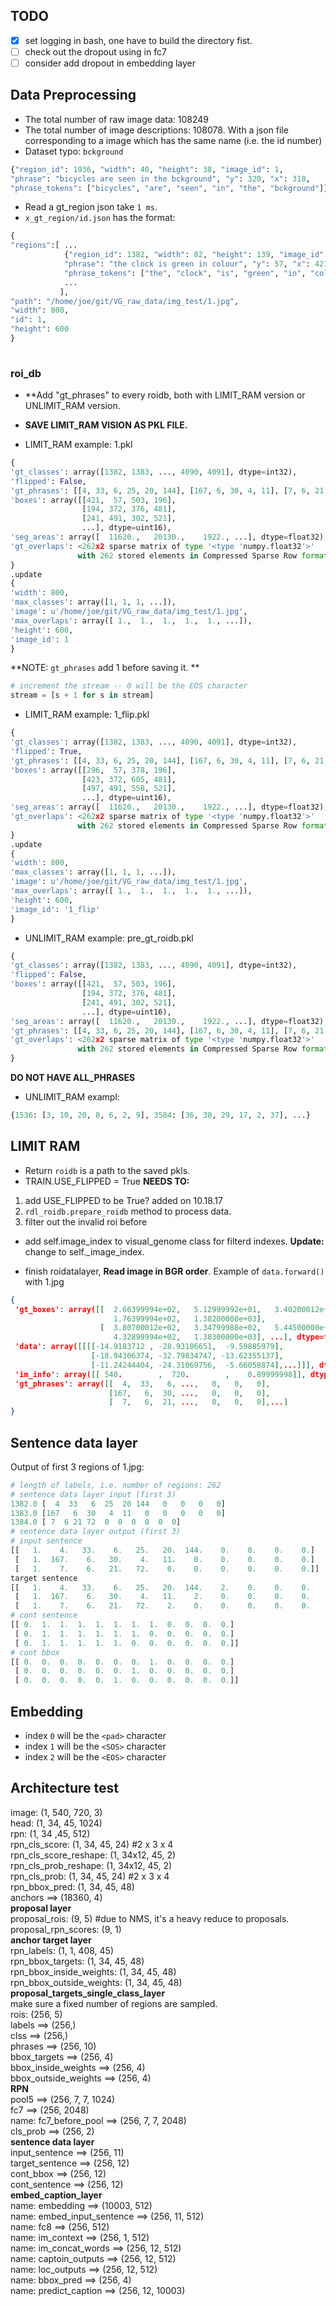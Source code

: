 ## TODO

- [x] set logging in bash, one have to build the directory fist.
- [ ] check out the dropout using in fc7
- [ ] consider add dropout in embedding layer

## Data Preprocessing

* The total number of raw image data: 108249
* The total number of image descriptions: 108078. With a json file corresponding to a image which has the same name
(i.e. the id number)  
* Dataset typo: `bckground`

```python
{"region_id": 1936, "width": 40, "height": 38, "image_id": 1, 
"phrase": "bicycles are seen in the bckground", "y": 320, "x": 318, 
"phrase_tokens": ["bicycles", "are", "seen", "in", "the", "bckground"]}
```
* Read a gt_region json take `1 ms`.
* `x_gt_region/id.json` has the format:

```python
{
"regions":[ ... 
            {"region_id": 1382, "width": 82, "height": 139, "image_id": 1, 
            "phrase": "the clock is green in colour", "y": 57, "x": 421, 
            "phrase_tokens": ["the", "clock", "is", "green", "in", "colour"]},
            ... 
           ],
"path": "/home/joe/git/VG_raw_data/img_test/1.jpg", 
"width": 800, 
"id": 1, 
"height": 600
}
           
```

### roi_db

* **Add "gt_phrases" to every roidb, both with LIMIT_RAM version or UNLIMIT_RAM version.
* **SAVE LIMIT_RAM VISION AS PKL FILE.**

* LIMIT_RAM example: 1.pkl

```python
{
'gt_classes': array([1382, 1383, ..., 4090, 4091], dtype=int32), 
'flipped': False, 
'gt_phrases': [[4, 33, 6, 25, 20, 144], [167, 6, 30, 4, 11], [7, 6, 21, 72],...],
'boxes': array([[421,  57, 503, 196],
                [194, 372, 376, 481],
                [241, 491, 302, 521],
                ...], dtype=uint16),
'seg_areas': array([  11620.,   20130.,    1922., ...], dtype=float32), 
'gt_overlaps': <262x2 sparse matrix of type '<type 'numpy.float32'>'
               with 262 stored elements in Compressed Sparse Row format>}
}
.update
{
'width': 800, 
'max_classes': array([1, 1, 1, ...]),
'image': u'/home/joe/git/VG_raw_data/img_test/1.jpg', 
'max_overlaps': array([ 1.,  1.,  1.,  1.,  1., ...]),
'height': 600, 
'image_id': 1
}
```

**NOTE: `gt_phrases` add 1 before saving it. ** 
```python
# increment the stream -- 0 will be the EOS character
stream = [s + 1 for s in stream]
```

* LIMIT_RAM example: 1_flip.pkl

```python
{
'gt_classes': array([1382, 1383, ..., 4090, 4091], dtype=int32), 
'flipped': True, 
'gt_phrases': [[4, 33, 6, 25, 20, 144], [167, 6, 30, 4, 11], [7, 6, 21, 72],...],
'boxes': array([[296,  57, 378, 196],
                [423, 372, 605, 481],
                [497, 491, 558, 521],
                ...], dtype=uint16),
'seg_areas': array([  11620.,   20130.,    1922., ...], dtype=float32), 
'gt_overlaps': <262x2 sparse matrix of type '<type 'numpy.float32'>'
               with 262 stored elements in Compressed Sparse Row format>}
}
.update
{
'width': 800, 
'max_classes': array([1, 1, 1, ...]),
'image': u'/home/joe/git/VG_raw_data/img_test/1.jpg', 
'max_overlaps': array([ 1.,  1.,  1.,  1.,  1., ...]),
'height': 600, 
'image_id': '1_flip'
}
```

* UNLIMIT_RAM example: pre_gt_roidb.pkl

```python
{
'gt_classes': array([1382, 1383, ..., 4090, 4091], dtype=int32), 
'flipped': False, 
'boxes': array([[421,  57, 503, 196],
                [194, 372, 376, 481],
                [241, 491, 302, 521],
                ...], dtype=uint16),
'seg_areas': array([  11620.,   20130.,    1922., ...], dtype=float32), 
'gt_phrases': [[4, 33, 6, 25, 20, 144], [167, 6, 30, 4, 11], [7, 6, 21, 72],...],
'gt_overlaps': <262x2 sparse matrix of type '<type 'numpy.float32'>'
               with 262 stored elements in Compressed Sparse Row format>}
}
```

**DO NOT HAVE ALL_PHRASES**
* UNLIMIT_RAM exampl: 

```python
{1536: [3, 10, 20, 8, 6, 2, 9], 3584: [36, 38, 29, 17, 2, 37], ...}
```

## LIMIT RAM

* Return `roidb` is a path to the saved pkls.
* TRAIN.USE_FLIPPED = True
**NEEDS TO:**  
1. add USE_FLIPPED to be True? added on 10.18.17
2. `rdl_roidb.prepare_roidb` method to process data. 
3. filter out the invalid roi before

* add self.image_index to visual_genome class for filterd indexes. **Update:** change to self._image_index.

* finish roidatalayer, **Read image in BGR order**. Example of `data.forward()` with 1.jpg

```json
{
 'gt_boxes': array([[  2.66399994e+02,   5.12999992e+01,   3.40200012e+02,
                       1.76399994e+02,   1.38200000e+03],
                    [  3.80700012e+02,   3.34799988e+02,   5.44500000e+02,
                       4.32899994e+02,   1.38300000e+03], ...], dtype=float32),
 'data': array([[[[-14.9183712 , -28.93106651,  -9.59885979],
                  [-18.94306374, -32.79834747, -13.62355137],
                  [-11.24244404, -24.31069756,  -5.66058874],...]]], dtype=float32),
 'im_info': array([[ 540.        ,  720.        ,    0.89999998]], dtype=float32),
 'gt_phrases': array([[  4,  33,   6, ...,   0,   0,   0],
                      [167,   6,  30, ...,   0,   0,   0],
                      [  7,   6,  21, ...,   0,   0,   0],...]
}             
```

## Sentence data layer

Output of first 3 regions of 1.jpg:

```python
# length of labels, i.e. number of regions: 262
# sentence data layer input (first 3)
1382.0 [  4  33   6  25  20 144   0   0   0   0]
1383.0 [167   6  30   4  11   0   0   0   0   0]
1384.0 [ 7  6 21 72  0  0  0  0  0  0]
# sentence data layer output (first 3)
# input sentence
[[   1.    4.   33.    6.   25.   20.  144.    0.    0.    0.    0.]
 [   1.  167.    6.   30.    4.   11.    0.    0.    0.    0.    0.]
 [   1.    7.    6.   21.   72.    0.    0.    0.    0.    0.    0.]]
target sentence
[[   1.    4.   33.    6.   25.   20.  144.    2.    0.    0.    0.    0.]
 [   1.  167.    6.   30.    4.   11.    2.    0.    0.    0.    0.    0.]
 [   1.    7.    6.   21.   72.    2.    0.    0.    0.    0.    0.    0.]]
# cont sentence
[[ 0.  1.  1.  1.  1.  1.  1.  1.  0.  0.  0.  0.]
 [ 0.  1.  1.  1.  1.  1.  1.  0.  0.  0.  0.  0.]
 [ 0.  1.  1.  1.  1.  1.  0.  0.  0.  0.  0.  0.]]
# cont bbox
[[ 0.  0.  0.  0.  0.  0.  0.  1.  0.  0.  0.  0.]
 [ 0.  0.  0.  0.  0.  0.  1.  0.  0.  0.  0.  0.]
 [ 0.  0.  0.  0.  0.  1.  0.  0.  0.  0.  0.  0.]]
```

## Embedding

* index `0` will be the `<pad>` character
* index `1` will be the `<SOS>` character
* index `2` will be the `<EOS>` character


## Architecture test

image:  (1, 540, 720, 3)  
head:   (1, 34, 45, 1024)  
rpn:    (1, 34 ,45, 512)  
rpn_cls_score:  (1, 34, 45, 24) #2 x 3 x 4  
rpn_cls_score_reshape:  (1, 34x12, 45, 2)  
rpn_cls_prob_reshape:  (1, 34x12, 45, 2)   
rpn_cls_prob:  (1, 34, 45, 24) #2 x 3 x 4  
rpn_bbox_pred:  (1, 34, 45, 48)  
anchors  ==> (18360, 4)  
**proposal layer**  
proposal_rois:  (9, 5) #due to NMS, it's a heavy reduce to proposals.  
proposal_rpn_scores: (9, 1)  
**anchor target layer**  
rpn_labels:  (1, 1, 408, 45)  
rpn_bbox_targets: (1, 34, 45, 48)  
rpn_bbox_inside_weights: (1, 34, 45, 48)  
rpn_bbox_outside_weights: (1, 34, 45, 48)  
**proposal_targets_single_class_layer**  
make sure a fixed number of regions are sampled.  
rois: (256, 5)  
labels   ==> (256,)  
clss  ==> (256,)  
phrases  ==> (256, 10)  
bbox_targets  ==> (256, 4)  
bbox_inside_weights  ==> (256, 4)  
bbox_outside_weights ==> (256, 4)   
**RPN**  
pool5  ==> (256, 7, 7, 1024)  
fc7    ==> (256, 2048)  
name: fc7_before_pool               ==> (256, 7, 7, 2048)  
cls_prob   ==> (256, 2)  
**sentence data layer**  
input_sentence  ==> (256, 11)  
target_sentence  ==> (256, 12)  
cont_bbox   ==> (256, 12)  
cont_sentence  ==> (256, 12)  
**embed_caption_layer**  
name: embedding               ==> (10003, 512)  
name: embed_input_sentence               ==> (256, 11, 512)  
name: fc8               ==> (256, 512)  
name: im_context               ==> (256, 1, 512)  
name: im_concat_words               ==> (256, 12, 512)  
name: captoin_outputs               ==> (256, 12, 512)  
name: loc_outputs               ==> (256, 12, 512)  
name: bbox_pred               ==> (256, 4)  
name: predict_caption               ==> (256, 12, 10003)  



